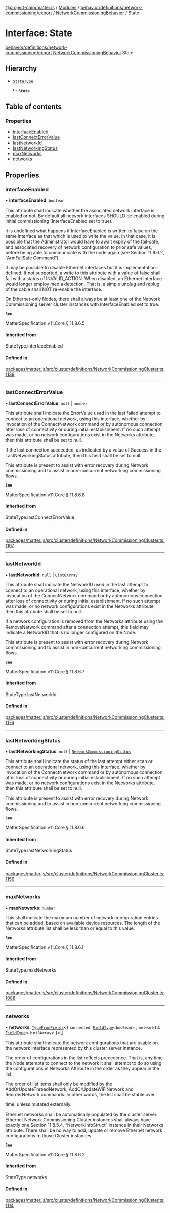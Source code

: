 [@project-chip/matter.js](../README.md) / [Modules](../modules.md) / [behavior/definitions/network-commissioning/export](../modules/behavior_definitions_network_commissioning_export.md) / [NetworkCommissioningBehavior](../modules/behavior_definitions_network_commissioning_export.NetworkCommissioningBehavior.md) / State

# Interface: State

[behavior/definitions/network-commissioning/export](../modules/behavior_definitions_network_commissioning_export.md).[NetworkCommissioningBehavior](../modules/behavior_definitions_network_commissioning_export.NetworkCommissioningBehavior.md).State

## Hierarchy

- [`StateType`](../modules/behavior_definitions_network_commissioning_export._internal_.md#statetype)

  ↳ **`State`**

## Table of contents

### Properties

- [interfaceEnabled](behavior_definitions_network_commissioning_export.NetworkCommissioningBehavior.State.md#interfaceenabled)
- [lastConnectErrorValue](behavior_definitions_network_commissioning_export.NetworkCommissioningBehavior.State.md#lastconnecterrorvalue)
- [lastNetworkId](behavior_definitions_network_commissioning_export.NetworkCommissioningBehavior.State.md#lastnetworkid)
- [lastNetworkingStatus](behavior_definitions_network_commissioning_export.NetworkCommissioningBehavior.State.md#lastnetworkingstatus)
- [maxNetworks](behavior_definitions_network_commissioning_export.NetworkCommissioningBehavior.State.md#maxnetworks)
- [networks](behavior_definitions_network_commissioning_export.NetworkCommissioningBehavior.State.md#networks)

## Properties

### interfaceEnabled

• **interfaceEnabled**: `boolean`

This attribute shall indicate whether the associated network interface is enabled or not. By default all
network interfaces SHOULD be enabled during initial commissioning (InterfaceEnabled set to true).

It is undefined what happens if InterfaceEnabled is written to false on the same interface as that which
is used to write the value. In that case, it is possible that the Administrator would have to await
expiry of the fail-safe, and associated recovery of network configuration to prior safe values, before
being able to communicate with the node again (see Section 11.9.6.2, “ArmFailSafe Command”).

It may be possible to disable Ethernet interfaces but it is implementation-defined. If not supported, a
write to this attribute with a value of false shall fail with a status of INVALID_ACTION. When disabled,
an Ethernet interface would longer employ media detection. That is, a simple unplug and replug of the
cable shall NOT re-enable the interface.

On Ethernet-only Nodes, there shall always be at least one of the Network Commissioning server cluster
instances with InterfaceEnabled set to true.

**`See`**

MatterSpecification.v11.Core § 11.8.6.5

#### Inherited from

StateType.interfaceEnabled

#### Defined in

[packages/matter.js/src/cluster/definitions/NetworkCommissioningCluster.ts:1139](https://github.com/project-chip/matter.js/blob/c0d55745d5279e16fdfaa7d2c564daa31e19c627/packages/matter.js/src/cluster/definitions/NetworkCommissioningCluster.ts#L1139)

___

### lastConnectErrorValue

• **lastConnectErrorValue**: ``null`` \| `number`

This attribute shall indicate the ErrorValue used in the last failed attempt to connect to an
operational network, using this interface, whether by invocation of the ConnectNetwork command or by
autonomous connection after loss of connectivity or during initial establishment. If no such attempt was
made, or no network configurations exist in the Networks attribute, then this attribute shall be set to
null.

If the last connection succeeded, as indicated by a value of Success in the LastNetworkingStatus
attribute, then this field shall be set to null.

This attribute is present to assist with error recovery during Network commissioning and to assist in
non-concurrent networking commissioning flows.

**`See`**

MatterSpecification.v11.Core § 11.8.6.8

#### Inherited from

StateType.lastConnectErrorValue

#### Defined in

[packages/matter.js/src/cluster/definitions/NetworkCommissioningCluster.ts:1197](https://github.com/project-chip/matter.js/blob/c0d55745d5279e16fdfaa7d2c564daa31e19c627/packages/matter.js/src/cluster/definitions/NetworkCommissioningCluster.ts#L1197)

___

### lastNetworkId

• **lastNetworkId**: ``null`` \| `Uint8Array`

This attribute shall indicate the NetworkID used in the last attempt to connect to an operational
network, using this interface, whether by invocation of the ConnectNetwork command or by autonomous
connection after loss of connectivity or during initial establishment. If no such attempt was made, or
no network configurations exist in the Networks attribute, then this attribute shall be set to null.

If a network configuration is removed from the Networks attribute using the RemoveNetwork command after
a connection attempt, this field may indicate a NetworkID that is no longer configured on the Node.

This attribute is present to assist with error recovery during Network commissioning and to assist in
non-concurrent networking commissioning flows.

**`See`**

MatterSpecification.v11.Core § 11.8.6.7

#### Inherited from

StateType.lastNetworkId

#### Defined in

[packages/matter.js/src/cluster/definitions/NetworkCommissioningCluster.ts:1176](https://github.com/project-chip/matter.js/blob/c0d55745d5279e16fdfaa7d2c564daa31e19c627/packages/matter.js/src/cluster/definitions/NetworkCommissioningCluster.ts#L1176)

___

### lastNetworkingStatus

• **lastNetworkingStatus**: ``null`` \| [`NetworkCommissioningStatus`](../enums/cluster_export.NetworkCommissioning.NetworkCommissioningStatus.md)

This attribute shall indicate the status of the last attempt either scan or connect to an operational
network, using this interface, whether by invocation of the ConnectNetwork command or by autonomous
connection after loss of connectivity or during initial establishment. If no such attempt was made, or
no network configurations exist in the Networks attribute, then this attribute shall be set to null.

This attribute is present to assist with error recovery during Network commissioning and to assist in
non-concurrent networking commissioning flows.

**`See`**

MatterSpecification.v11.Core § 11.8.6.6

#### Inherited from

StateType.lastNetworkingStatus

#### Defined in

[packages/matter.js/src/cluster/definitions/NetworkCommissioningCluster.ts:1156](https://github.com/project-chip/matter.js/blob/c0d55745d5279e16fdfaa7d2c564daa31e19c627/packages/matter.js/src/cluster/definitions/NetworkCommissioningCluster.ts#L1156)

___

### maxNetworks

• **maxNetworks**: `number`

This shall indicate the maximum number of network configuration entries that can be added, based on
available device resources. The length of the Networks attribute list shall be less than or equal to
this value.

**`See`**

MatterSpecification.v11.Core § 11.8.6.1

#### Inherited from

StateType.maxNetworks

#### Defined in

[packages/matter.js/src/cluster/definitions/NetworkCommissioningCluster.ts:1088](https://github.com/project-chip/matter.js/blob/c0d55745d5279e16fdfaa7d2c564daa31e19c627/packages/matter.js/src/cluster/definitions/NetworkCommissioningCluster.ts#L1088)

___

### networks

• **networks**: [`TypeFromFields`](../modules/tlv_export.md#typefromfields)\<\{ `connected`: [`FieldType`](tlv_export.FieldType.md)\<`boolean`\> ; `networkId`: [`FieldType`](tlv_export.FieldType.md)\<`Uint8Array`\>  }\>[]

This attribute shall indicate the network configurations that are usable on the network interface
represented by this cluster server instance.

The order of configurations in the list reflects precedence. That is, any time the Node attempts to
connect to the network it shall attempt to do so using the configurations in Networks Attribute in the
order as they appear in the list.

The order of list items shall only be modified by the AddOrUpdateThreadNetwork, AddOrUpdateWiFiNetwork
and ReorderNetwork commands. In other words, the list shall be stable over

time, unless mutated externally.

Ethernet networks shall be automatically populated by the cluster server. Ethernet Network Commissioning
Cluster instances shall always have exactly one Section 11.8.5.4, “NetworkInfoStruct” instance in their
Networks attribute. There shall be no way to add, update or remove Ethernet network configurations to
those Cluster instances.

**`See`**

MatterSpecification.v11.Core § 11.8.6.2

#### Inherited from

StateType.networks

#### Defined in

[packages/matter.js/src/cluster/definitions/NetworkCommissioningCluster.ts:1114](https://github.com/project-chip/matter.js/blob/c0d55745d5279e16fdfaa7d2c564daa31e19c627/packages/matter.js/src/cluster/definitions/NetworkCommissioningCluster.ts#L1114)
